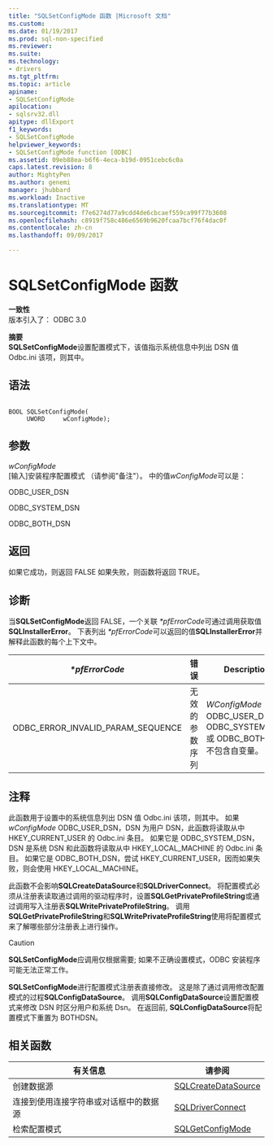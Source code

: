 ```yaml
---
title: "SQLSetConfigMode 函数 |Microsoft 文档"
ms.custom: 
ms.date: 01/19/2017
ms.prod: sql-non-specified
ms.reviewer: 
ms.suite: 
ms.technology:
- drivers
ms.tgt_pltfrm: 
ms.topic: article
apiname:
- SQLSetConfigMode
apilocation:
- sqlsrv32.dll
apitype: dllExport
f1_keywords:
- SQLSetConfigMode
helpviewer_keywords:
- SQLSetConfigMode function [ODBC]
ms.assetid: 09eb88ea-b6f6-4eca-b19d-0951cebc6c0a
caps.latest.revision: 8
author: MightyPen
ms.author: genemi
manager: jhubbard
ms.workload: Inactive
ms.translationtype: MT
ms.sourcegitcommit: f7e6274d77a9cdd4de6cbcaef559ca99f77b3608
ms.openlocfilehash: c8919f758c486e6569b9620fcaa7bcf76f4dac0f
ms.contentlocale: zh-cn
ms.lasthandoff: 09/09/2017

---
```

# <a name="sqlsetconfigmode-function"></a>SQLSetConfigMode 函数
**一致性**  
 版本引入了： ODBC 3.0  
  
 **摘要**  
 **SQLSetConfigMode**设置配置模式下，该值指示系统信息中列出 DSN 值 Odbc.ini 该项，则其中。  
  
## <a name="syntax"></a>语法  
  
```  
  
BOOL SQLSetConfigMode(  
     UWORD     wConfigMode);  
```  
  
## <a name="arguments"></a>参数  
 *wConfigMode*  
 [输入]安装程序配置模式 （请参阅"备注"）。 中的值*wConfigMode*可以是：  
  
 ODBC_USER_DSN  
  
 ODBC_SYSTEM_DSN  
  
 ODBC_BOTH_DSN  
  
## <a name="returns"></a>返回  
 如果它成功，则返回 FALSE 如果失败，则函数将返回 TRUE。  
  
## <a name="diagnostics"></a>诊断  
 当**SQLSetConfigMode**返回 FALSE，一个关联 *\*pfErrorCode*可通过调用获取值**SQLInstallerError**。 下表列出 *\*pfErrorCode*可以返回的值**SQLInstallerError**并解释此函数的每个上下文中。  
  
|*\*pfErrorCode*|错误|Description|  
|---------------------|-----------|-----------------|  
|ODBC_ERROR_INVALID_PARAM_SEQUENCE|无效的参数序列|*WConfigMode* ODBC_USER_DSN、 ODBC_SYSTEM_DSN 或 ODBC_BOTH_DSN 不包含自变量。|  
  
## <a name="comments"></a>注释  
 此函数用于设置中的系统信息列出 DSN 值 Odbc.ini 该项，则其中。 如果*wConfigMode* ODBC_USER_DSN，DSN 为用户 DSN，此函数将读取从中 HKEY_CURRENT_USER 的 Odbc.ini 条目。 如果它是 ODBC_SYSTEM_DSN，DSN 是系统 DSN 和此函数将读取从中 HKEY_LOCAL_MACHINE 的 Odbc.ini 条目。 如果它是 ODBC_BOTH_DSN，尝试 HKEY_CURRENT_USER，因而如果失败，则会使用 HKEY_LOCAL_MACHINE。  
  
 此函数不会影响**SQLCreateDataSource**和**SQLDriverConnect**。 将配置模式必须从注册表读取通过调用的驱动程序时，设置**SQLGetPrivateProfileString**或通过调用写入注册表**SQLWritePrivateProfileString**。 调用**SQLGetPrivateProfileString**和**SQLWritePrivateProfileString**使用将配置模式来了解哪些部分注册表上进行操作。  
  
> [!CAUTION]  
>  **SQLSetConfigMode**应调用仅根据需要; 如果不正确设置模式，ODBC 安装程序可能无法正常工作。  
  
 **SQLSetConfigMode**进行配置模式注册表直接修改。 这是除了通过调用修改配置模式的过程**SQLConfigDataSource**。 调用**SQLConfigDataSource**设置配置模式来修改 DSN 时区分用户和系统 Dsn。 在返回前, **SQLConfigDataSource**将配置模式下重置为 BOTHDSN。  
  
## <a name="related-functions"></a>相关函数  
  
|有关信息|请参阅|  
|---------------------------|---------|  
|创建数据源|[SQLCreateDataSource](../../../odbc/reference/syntax/sqlcreatedatasource-function.md)|  
|连接到使用连接字符串或对话框中的数据源|[SQLDriverConnect](../../../odbc/reference/syntax/sqldriverconnect-function.md)|  
|检索配置模式|[SQLGetConfigMode](../../../odbc/reference/syntax/sqlgetconfigmode-function.md)|

